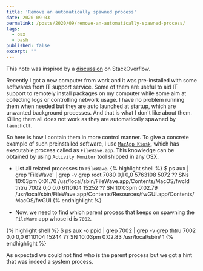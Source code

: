 ```yaml
---
title: 'Remove an automatically spawned process'
date: 2020-09-03
permalink: /posts/2020/09/remove-an-automatically-spawned-process/
tags:
  - osx
  - bash
published: false
excerpt: ""
---
```

This note was inspired by a [discussion](https://apple.stackexchange.com/questions/25287/how-do-you-prevent-a-process-from-automatically-restarting-specifically-sopho) on StackOverflow.

Recently I got a new computer from work and it was pre-installed with some softwares from IT support service. Some of them are useful to aid IT support to remotely install packages on my computer while some aim at collecting logs or controlling network usage. I have no problem running them when needed but they are auto launched at startup, which are unwanted background processes. And that is what I don't like about them. Killing them all does not work as they are automatically spawned by `launchctl`.

So here is how I contain them in more control manner. To give a concrete example of such preinstalled software, I use [`MacApp Kiosk`](https://www.filewave.com/management/self-service), which has executable process called as `FileWave.app`. This knowledge can be obtained by using `Activity Monitor` tool shipped in any OSX.

* List all related processes to `FileWave`.
{% highlight shell %}
$ ps aux | grep 'FileWave' | grep -v grep
root              7080   0,1  0,0  5763108   5072   ??  SNs  10:03pm   0:01.70 /usr/local/sbin/FileWave.app/Contents/MacOS/fwcld
thtru             7002   0,0  0,0  6110104  15252   ??  SN   10:03pm   0:02.79 /usr/local/sbin/FileWave.app/Contents/Resources/fwGUI.app/Contents/MacOS/fwGUI
{% endhighlight %}


* Now, we need to find which parent process that keeps on spawning the `FileWave` app whose id is `7002`.

{% highlight shell %}
$ ps aux -o ppid | grep 7002 | grep -v grep
thtru             7002   0,0  0,0  6110104  15244   ??  SN   10:03pm   0:02.83 /usr/local/sbin/     1
{% endhighlight %}

As expected we could not find who is the parent process but we got a hint that was indeed a system process.

